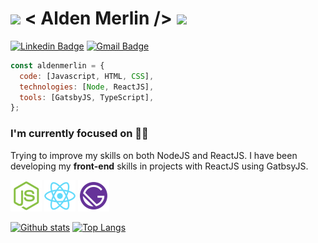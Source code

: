 # <img src="https://cdn.dribbble.com/users/30388/screenshots/2922677/uptocode-animation-loop-dribbble.gif" width="50px"> < Alden Merlin /> <img src="https://i.pinimg.com/originals/7b/df/16/7bdf164aaed98d4336084d0b33e3e588.gif" width="50px"/>

[![Linkedin Badge](https://img.shields.io/badge/-LinkedIn-blue?style=flat-square&logo=Linkedin&logoColor=white&link=https://www.linkedin.com/in/alden-fachetti/)](https://www.linkedin.com/in/alden-fachetti)
[![Gmail Badge](https://img.shields.io/badge/-Gmail-c14438?style=flat-square&logo=Gmail&logoColor=white&link=mailto:aldenmerlin@gmail.com)](mailto:aldenmerlin@gmail.com)

```javascript
const aldenmerlin = {
  code: [Javascript, HTML, CSS],
  technologies: [Node, ReactJS],
  tools: [GatsbyJS, TypeScript],
};
```

### I'm currently focused on 👨‍💻

Trying to improve my skills on both NodeJS and ReactJS. I have been developing my **front-end** skills in projects with ReactJS using GatbsyJS.

<img src="https://github.com/aldenfachetti/aldenfachetti/blob/master/nodejs.png" width="50"> <img src="https://github.com/aldenfachetti/aldenfachetti/blob/master/reactjs.png" width="50" > <img src="https://github.com/aldenfachetti/aldenfachetti/blob/master/gatsbyjs.png" width="50" >

[![Github stats](https://github-readme-stats.vercel.app/api?username=aldenfachetti&include_all_commits=true&count_private=true&hide=issues&show_icons=true&theme=react&title_color=61dafb&icon_color=61dafb&text_color=a599e9)](https://github.com/aldenfachetti)
[![Top Langs](https://github-readme-stats.vercel.app/api/top-langs/?username=aldenfachetti)](https://github.com/aldenfachetti/github-readme-stats)
